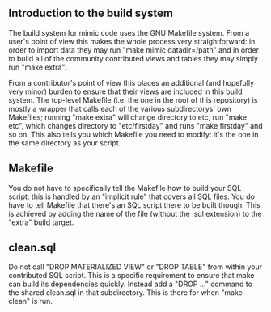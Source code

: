 
## Introduction to the build system

The build system for mimic code uses the GNU Makefile system. From a user's point of view this makes the whole process very straightforward: in order to import data they may run "make mimic datadir=/path" and in order to build all of the community contributed views and tables they may simply run "make extra".

From a contributor's point of view this places an additional (and hopefully very minor) burden to ensure that their views are included in this build system. The top-level Makefile (i.e. the one in the root of this repository) is mostly a wrapper that calls each of the various subdirectorys' own Makefiles; running "make extra" will change directory to etc, run "make etc", which changes directory to "etc/firstday" and runs "make firstday" and so on. This also tells you which Makefile you need to modify: it's the one in the same directory as your script.

## Makefile
You do not have to specifically tell the Makefile how to build your SQL script: this is handled by an "implicit rule" that covers all SQL files. You do have to tell Makefile that there's an SQL script there to be built though. This is achieved by adding the name of the file (without the .sql extension) to the "extra" build target.

## clean.sql
Do not call "DROP MATERIALIZED VIEW" or "DROP TABLE" from within your contributed SQL script. This is a specific requirement to ensure that make can build its dependencies quickly. Instead add a "DROP ..." command to the shared clean.sql in that subdirectory. This is there for when "make clean" is run.

